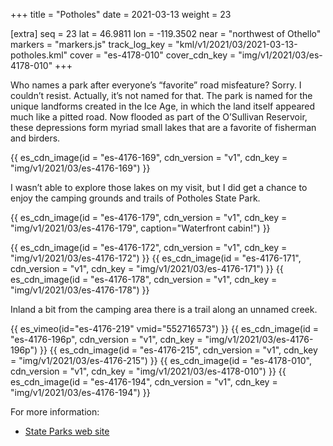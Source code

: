 +++
title = "Potholes"
date = 2021-03-13
weight = 23

[extra]
seq = 23
lat = 46.9811
lon = -119.3502
near = "northwest of Othello"
markers = "markers.js"
track_log_key = "kml/v1/2021/03/2021-03-13-potholes.kml"
cover = "es-4178-010"
cover_cdn_key = "img/v1/2021/03/es-4178-010"
+++

Who names a park after everyone’s “favorite” road misfeature? Sorry. I couldn’t resist. Actually, it’s not named for that. The park is named for the unique landforms created in the Ice Age, in which the land itself appeared much like a pitted road. Now flooded as part of the O’Sullivan Reservoir, these depressions form myriad small lakes that are a favorite of fisherman and birders.

<!-- more -->

{{ es_cdn_image(id = "es-4176-169", cdn_version = "v1", cdn_key = "img/v1/2021/03/es-4176-169") }}

I wasn’t able to explore those lakes on my visit, but I did get a chance to enjoy the camping grounds and trails of Potholes State Park.

{{ es_cdn_image(id = "es-4176-179", cdn_version = "v1", cdn_key = "img/v1/2021/03/es-4176-179", caption="Waterfront cabin!") }}

{{ es_cdn_image(id = "es-4176-172", cdn_version = "v1", cdn_key = "img/v1/2021/03/es-4176-172") }}
{{ es_cdn_image(id = "es-4176-171", cdn_version = "v1", cdn_key = "img/v1/2021/03/es-4176-171") }}
{{ es_cdn_image(id = "es-4176-178", cdn_version = "v1", cdn_key = "img/v1/2021/03/es-4176-178") }}

Inland a bit from the camping area there is a trail along an unnamed creek.

{{ es_vimeo(id="es-4176-219" vmid="552716573") }}
{{ es_cdn_image(id = "es-4176-196p", cdn_version = "v1", cdn_key = "img/v1/2021/03/es-4176-196p") }}
{{ es_cdn_image(id = "es-4176-215", cdn_version = "v1", cdn_key = "img/v1/2021/03/es-4176-215") }}
{{ es_cdn_image(id = "es-4178-010", cdn_version = "v1", cdn_key = "img/v1/2021/03/es-4178-010") }}
{{ es_cdn_image(id = "es-4176-194", cdn_version = "v1", cdn_key = "img/v1/2021/03/es-4176-194") }}

For more information:

* [State Parks web site](https://parks.state.wa.us/568/Potholes)
